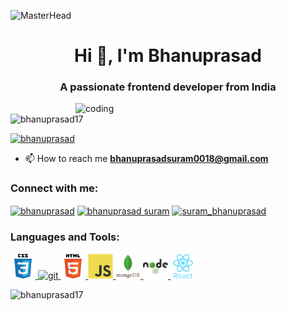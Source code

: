 ![MasterHead](https://img.freepik.com/free-vector/programming-typographic-header-idea-coding-testing-writing-program-using-internet-different-software-website-development-optimization-isolated-vector-illustration_613284-706.jpg?t=st=1730731142~exp=1730734742~hmac=a56a615e7f630708cf60ca8eb2e8037fd8265d19286e8a1fd68db365e55c1162&w=1380)
<h1 align="center">Hi 👋, I'm Bhanuprasad</h1>
<h3 align="center">A passionate frontend developer from India</h3>
<img align="right" alt="coding" width = "400" src = "https://media.tenor.com/2uyENRmiUt0AAAAM/coding.gif">

<p align="left"> <img src="https://komarev.com/ghpvc/?username=bhanuprasad17&label=Profile%20views&color=0e75b6&style=flat" alt="bhanuprasad17" /> </p>

<p align="left"> <a href="https://twitter.com/bhanuprasad" target="blank"><img src="https://img.shields.io/twitter/follow/bhanuprasad?logo=twitter&style=for-the-badge" alt="bhanuprasad" /></a> </p>

- 📫 How to reach me **bhanuprasadsuram0018@gmail.com**

<h3 align="left">Connect with me:</h3>
<p align="left">
<a href="https://twitter.com/@Bhanupr35841862" target="blank"><img align="center" src="https://raw.githubusercontent.com/rahuldkjain/github-profile-readme-generator/master/src/images/icons/Social/twitter.svg" alt="bhanuprasad" height="30" width="40" /></a>
<a href="https://linkedin.com/in/bhanuprasad suram" target="blank"><img align="center" src="https://raw.githubusercontent.com/rahuldkjain/github-profile-readme-generator/master/src/images/icons/Social/linked-in-alt.svg" alt="bhanuprasad suram" height="30" width="40" /></a>
<a href="https://instagram.com/suram_bhanuprasad" target="blank"><img align="center" src="https://raw.githubusercontent.com/rahuldkjain/github-profile-readme-generator/master/src/images/icons/Social/instagram.svg" alt="suram_bhanuprasad" height="30" width="40" /></a>
</p>

<h3 align="left">Languages and Tools:</h3>
<p align="left"> <a href="https://www.w3schools.com/css/" target="_blank" rel="noreferrer"> <img src="https://raw.githubusercontent.com/devicons/devicon/master/icons/css3/css3-original-wordmark.svg" alt="css3" width="40" height="40"/> </a> <a href="https://git-scm.com/" target="_blank" rel="noreferrer"> <img src="https://www.vectorlogo.zone/logos/git-scm/git-scm-icon.svg" alt="git" width="40" height="40"/> </a> <a href="https://www.w3.org/html/" target="_blank" rel="noreferrer"> <img src="https://raw.githubusercontent.com/devicons/devicon/master/icons/html5/html5-original-wordmark.svg" alt="html5" width="40" height="40"/> </a> <a href="https://developer.mozilla.org/en-US/docs/Web/JavaScript" target="_blank" rel="noreferrer"> <img src="https://raw.githubusercontent.com/devicons/devicon/master/icons/javascript/javascript-original.svg" alt="javascript" width="40" height="40"/> </a> <a href="https://www.mongodb.com/" target="_blank" rel="noreferrer"> <img src="https://raw.githubusercontent.com/devicons/devicon/master/icons/mongodb/mongodb-original-wordmark.svg" alt="mongodb" width="40" height="40"/> </a> <a href="https://nodejs.org" target="_blank" rel="noreferrer"> <img src="https://raw.githubusercontent.com/devicons/devicon/master/icons/nodejs/nodejs-original-wordmark.svg" alt="nodejs" width="40" height="40"/> </a> <a href="https://reactjs.org/" target="_blank" rel="noreferrer"> <img src="https://raw.githubusercontent.com/devicons/devicon/master/icons/react/react-original-wordmark.svg" alt="react" width="40" height="40"/> </a> </p>

<p><img align="left" src="https://github-readme-stats.vercel.app/api/top-langs?username=bhanuprasad17&show_icons=true&locale=en&layout=compact" alt="bhanuprasad17" /></p>

